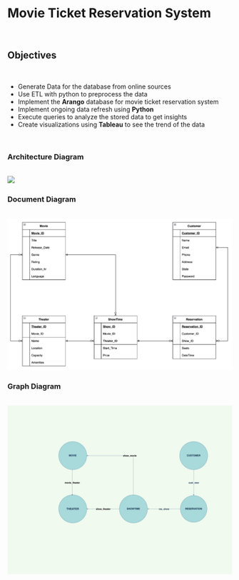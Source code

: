 # **Movie Ticket Reservation System**

</br>

## **Objectives**

</br>

* Generate Data for the database from online sources
* Use ETL with python to preprocess the data
* Implement the **Arango** database for movie ticket reservation system
* Implement ongoing data refresh using **Python**
* Execute queries to analyze the stored data to get insights
* Create visualizations using **Tableau** to see the trend of the data

</br>

### **Architecture Diagram**

</br>

<img src = "Diagrams/architecture_diagram.jpg">

</br>

### **Document Diagram**

</br>

<img src = "Diagrams/ADBMS_Project_ERD_Team7.png">

</br>

### **Graph Diagram**

</br>

<img src = "Diagrams/graph_model.jpg">